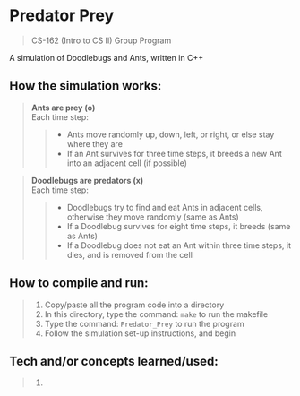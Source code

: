 # Predator Prey
> CS-162 (Intro to CS II) Group Program  

A simulation of Doodlebugs and Ants, written in C++

## How the simulation works:
> **Ants are prey (o)**  
> Each time step:
> > - Ants move randomly up, down, left, or right, or else stay where they are
> > - If an Ant survives for three time steps, it breeds a new Ant into an adjacent cell (if possible)  

> **Doodlebugs are predators (x)**  
> Each time step:
> > - Doodlebugs try to find and eat Ants in adjacent cells, otherwise they move randomly (same as Ants)
> > - If a Doodlebug survives for eight time steps, it breeds (same as Ants)
> > - If a Doodlebug does not eat an Ant within three time steps, it dies, and is removed from the cell

## How to compile and run:
> 1. Copy/paste all the program code into a directory
> 2. In this directory, type the command: `make` to run the makefile
> 3. Type the command: `Predator_Prey` to run the program
> 4. Follow the simulation set-up instructions, and begin

## Tech and/or concepts learned/used:
> 1. 
